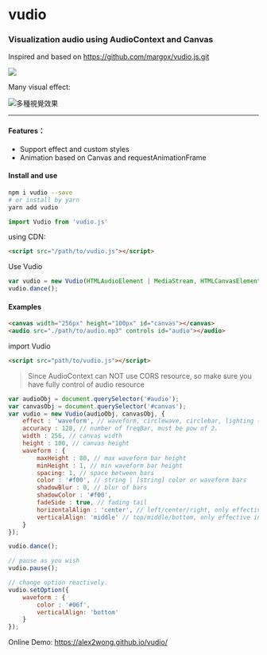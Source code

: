 # vudio
### Visualization audio using AudioContext and Canvas

Inspired and based on https://github.com/margox/vudio.js.git

![](https://upload-images.jianshu.io/upload_images/1950967-1eb6e07d93883fbb.gif?imageMogr2/auto-orient/strip)

Many visual effect:

![多種視覺效果](https://github.com/alex2wong/vudio.js/blob/master/demo_src/snapshot.jpg?raw=true)

------
#### Features：
- Support effect and custom styles
- Animation based on Canvas and requestAnimationFrame

#### Install and use

```bash
npm i vudio --save
# or install by yarn
yarn add vudio
```
```javascript
import Vudio from 'vudio.js'
```
using CDN:
```html
<script src="/path/to/vudio.js"></script>
```
Use Vudio
```javascript
var vudio = new Vudio(HTMLAudioElement | MediaStream, HTMLCanvasElement, [option]);
vudio.dance();
```

#### Examples
```html
<canvas width="256px" height="100px" id="canvas"></canvas>
<audio src="./path/to/audio.mp3" controls id="audio"></audio>
```
import Vudio
```html
<script src="path/to/vudio.js"></script>
```
> Since AudioContext can NOT use CORS resource, so make sure you have fully control of audio resource

```javascript
var audioObj = document.querySelector('#audio');
var canvasObj = document.querySelector('#canvas');
var vudio = new Vudio(audioObj, canvasObj, {
    effect : 'waveform', // waveform, circlewave, circlebar, lighting (4 visual effect)
    accuracy : 128, // number of freqBar, must be pow of 2.
    width : 256, // canvas width
    height : 100, // canvas height
    waveform : {
        maxHeight : 80, // max waveform bar height
        minHeight : 1, // min waveform bar height
        spacing: 1, // space between bars
        color : '#f00', // string | [string] color or waveform bars
        shadowBlur : 0, // blur of bars
        shadowColor : '#f00', 
        fadeSide : true, // fading tail
        horizontalAlign : 'center', // left/center/right, only effective in 'waveform'/'lighting'
        verticalAlign: 'middle' // top/middle/bottom, only effective in 'waveform'/'lighting'
    }
});

vudio.dance();

// pause as you wish
vudio.pause();

// change option reactively.
vudio.setOption({
    waveform : {
        color : '#06f',
        verticalAlign: 'bottom'
    }
});
```

Online Demo: https://alex2wong.github.io/vudio/
